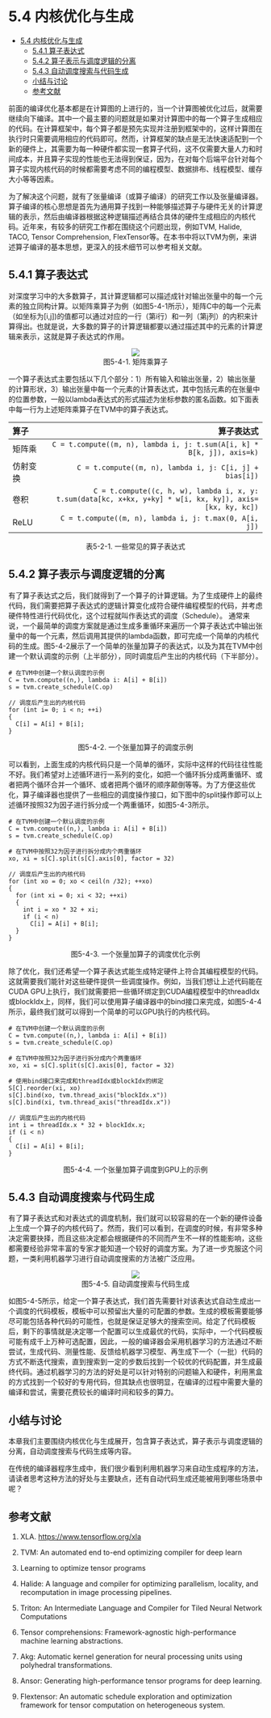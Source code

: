 <!--Copyright © Microsoft Corporation. All rights reserved.
  适用于[License](https://github.com/microsoft/AI-System/blob/main/LICENSE)版权许可-->

# 5.4 内核优化与生成

- [5.4 内核优化与生成](#54-内核优化与生成)
  - [5.4.1 算子表达式](#541-算子表达式)
  - [5.4.2 算子表示与调度逻辑的分离](#542-算子表示与调度逻辑的分离)
  - [5.4.3 自动调度搜索与代码生成](#543-自动调度搜索与代码生成)
  - [小结与讨论](#小结与讨论)
  - [参考文献](#参考文献)

前面的编译优化基本都是在计算图的上进行的，当一个计算图被优化过后，就需要继续向下编译。其中一个最主要的问题就是如果对计算图中的每一个算子生成相应的代码。在计算框架中，每个算子都是预先实现并注册到框架中的，这样计算图在执行时只需要调用相应的代码即可。然而，计算框架的缺点是无法快速适配到一个新的硬件上，其需要为每一种硬件都实现一套算子代码，这不仅需要大量人力和时间成本，并且算子实现的性能也无法得到保证，因为，在对每个后端平台针对每个算子实现内核代码的时候都需要考虑不同的编程模型、数据排布、线程模型、缓存大小等等因素。

为了解决这个问题，就有了张量编译（或算子编译）的研究工作以及张量编译器。算子编译的核心思想是首先为通用算子找到一种能够描述算子与硬件无关的计算逻辑的表示，然后由编译器根据这种逻辑描述再结合具体的硬件生成相应的内核代码。近年来，有较多的研究工作都在围绕这个问题出现，例如TVM, Halide, TACO, Tensor Comprehension, FlexTensor等。在本书中将以TVM为例，来讲述算子编译的基本思想，更深入的技术细节可以参考相关文献。

## 5.4.1 算子表达式
对深度学习中的大多数算子，其计算逻辑都可以描述成针对输出张量中的每一个元素的独立同构计算。以矩阵乘算子为例（如图5-4-1所示），矩阵C中的每一个元素（如坐标为[i,j])的值都可以通过对应的一行（第i行）和一列（第j列）的内积来计算得出。也就是说，大多数的算子的计算逻辑都要以通过描述其中的元素的计算逻辑来表示，这就是算子表达式的作用。

<center> <img src="./img/5-4-1-matmul.png"  /></center>
<center>图5-4-1. 矩阵乘算子</center>

一个算子表达式主要包括以下几个部分：1）所有输入和输出张量，2）输出张量的计算形状，3）输出张量中每一个元素的计算表达式，其中包括元素的在张量中的位置参数，一般以lambda表达式的形式描述为坐标参数的匿名函数。如下面表中每一行为上述矩阵乘算子在TVM中的算子表达式。

<center>

| 算子 | 算子表达式 | 
| :-----| ----: | 
| 矩阵乘 | ```C = t.compute((m, n), lambda i, j: t.sum(A[i, k] * B[k, j]), axis=k)``` | 
| 仿射变换 | ```C = t.compute((m, n), lambda i, j: C[i, j] + bias[i])```| 
| 卷积 | ```C = t.compute((c, h, w), lambda i, x, y: t.sum(data[kc, x+kx, y+ky] * w[i, kx, ky]), axis=[kx, ky, kc])``` |
| ReLU | ```C = t.compute((m, n), lambda i, j: t.max(0, A[i, j])``` |
</center>
<center>表5-2-1. 一些常见的算子表达式</center>


## 5.4.2 算子表示与调度逻辑的分离
有了算子表达式之后，我们就得到了一个算子的计算逻辑。为了生成硬件上的最终代码，我们需要把算子表达式的逻辑计算变化成符合硬件编程模型的代码，并考虑硬件特性进行代码优化，这个过程就叫作表达式的调度（Schedule）。
通常来说，一个最简单的调度方案就是通过生成多重循环来遍历一个算子表达式中输出张量中的每一个元素，然后调用其提供的lambda函数，即可完成一个简单的内核代码的生成。图5-4-2展示了一个简单的张量加算子的表达式，以及为其在TVM中创建一个默认调度的示例（上半部分），同时调度后产生出的内核代码（下半部分）。

```
# 在TVM中创建一个默认调度的示例
C = tvm.compute((n,), lambda i: A[i] + B[i])
s = tvm.create_schedule(C.op)
```
```
// 调度后产生出的内核代码
for (int i= 0; i < n; ++i)
{
  C[i] = A[i] + B[i];
}
```
<center>图5-4-2. 一个张量加算子的调度示例</center>

可以看到，上面生成的内核代码只是一个简单的循环，实际中这样的代码往往性能不好。我们希望对上述循环进行一系列的变化，如把一个循环拆分成两重循环、或者把两个循环合并一个循环、或者把两个循环的顺序颠倒等等。为了方便这些优化，算子编译器也提供了一些相应的调度操作接口，如下图中的split操作即可以上述循环按照32为因子进行拆分成一个两重循环，如图5-4-3所示。

```
# 在TVM中创建一个默认调度的示例
C = tvm.compute((n,), lambda i: A[i] + B[i])
s = tvm.create_schedule(C.op)

# 在TVM中按照32为因子进行拆分成内个两重循环
xo, xi = s[C].split(s[C].axis[0], factor = 32)
```

```
// 调度后产生出的内核代码
for (int xo = 0; xo < ceil(n /32); ++xo)
{
  for (int xi = 0; xi < 32; ++xi)
  {
    int i = xo * 32 + xi;
    if (i < n)
      C[i] = A[i] + B[i];
  }
}
```
<center>图5-4-3. 一个张量加算子的调度优化示例</center>

除了优化，我们还希望一个算子表达式能生成特定硬件上符合其编程模型的代码。这就需要我们能针对这些硬件提供一些调度操作。例如，当我们想让上述代码能在CUDA GPU上执行，我们就需要把一些循环绑定到CUDA编程模型中的threadIdx或blockIdx上，同样，我们可以使用算子编译器中的bind接口来完成，如图5-4-4所示，最终我们就可以得到一个简单的可以GPU执行的内核代码。

```
# 在TVM中创建一个默认调度的示例
C = tvm.compute((n,), lambda i: A[i] + B[i])
s = tvm.create_schedule(C.op)

# 在TVM中按照32为因子进行拆分成内个两重循环
xo, xi = s[C].split(s[C].axis[0], factor = 32)

# 使用bind接口来完成和threadIdx或blockIdx的绑定
S[C].reorder(xi, xo)
s[C].bind(xo, tvm.thread_axis("blockIdx.x"))
s[C].bind(xi, tvm.thread_axis("threadIdx.x"))
```

```
// 调度后产生出的内核代码
int i = threadIdx.x * 32 + blockIdx.x; 
if (i < n)
{
  C[i] = A[i] + B[i];
}
```
<center>图5-4-4. 一个张量加算子调度到GPU上的示例</center>

## 5.4.3 自动调度搜索与代码生成

有了算子表达式和对表达式的调度机制，我们就可以较容易的在一个新的硬件设备上生成一个算子的内核代码了。然而，我们可以看到，在调度的时候，有非常多种决定需要抉择，而且这些决定都会根据硬件的不同而产生不一样的性能影响，这些都需要经验非常丰富的专家才能知道一个较好的调度方案。为了进一步克服这个问题，一类利用机器学习进行自动调度搜索的方法被广泛应用。

<center> <img src="./img/5-4-5-search.png"  /></center>
<center>图5-4-5. 自动调度搜索与代码生成</center>

如图5-4-5所示，给定一个算子表达式，我们首先需要针对该表达式自动生成出一个调度的代码模板，模板中可以预留出大量的可配置的参数。生成的模板需要能够尽可能包括各种代码的可能性，也就是保证足够大的搜索空间。给定了代码模板后，剩下的事情就是决定哪一个配置可以生成最优的代码，实际中，一个代码模板可能有成千上万种可选配置，因此，一般的编译器会采用机器学习的方法通过不断尝试，生成代码、测量性能、反馈给机器学习模型、再生成下一个（一批）代码的方式不断迭代搜索，直到搜索到一定的步数后找到一个较优的代码配置，并生成最终代码。通过机器学习的方法的好处是可以针对特别的问题输入和硬件，利用黑盒的方式找到一个较好的专用代码，但其缺点也很明显，在编译的过程中需要大量的编译和尝试，需要花费较长的编译时间和较多的算力。

## 小结与讨论

本章我们主要围绕内核优化与生成展开，包含算子表达式，算子表示与调度逻辑的分离，自动调度搜索与代码生成等内容。

在传统的编译器程序生成中，我们很少看到利用机器学习来自动生成程序的方法，请读者思考这种方法的好处与主要缺点，还有自动代码生成还能被用到哪些场景中呢？

## 参考文献

1. XLA. https://www.tensorflow.org/xla

2. TVM: An automated end to-end optimizing compiler for deep learn

3. Learning to optimize tensor programs

4. Halide: A language and compiler for optimizing parallelism, locality, and recomputation in image processing pipelines.

5. Triton: An Intermediate Language and Compiler for Tiled Neural Network Computations

6. Tensor comprehensions: Framework-agnostic high-performance machine learning abstractions.

7. Akg: Automatic kernel generation for neural processing units using polyhedral transformations.

8. Ansor: Generating high-performance tensor programs for deep learning.

9. Flextensor: An automatic schedule exploration and optimization framework for tensor computation on heterogeneous system.

